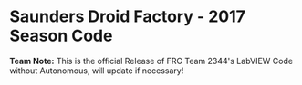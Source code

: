 # Saunders Droid Factory - 2017 Season Code
**Team Note:** This is the official Release of FRC Team 2344's LabVIEW Code without Autonomous, will update if necessary!



